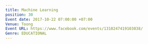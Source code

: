 ```yaml
---
title: Machine Learning
position: 30
Event date: 2017-10-22 07:00:00 +07:00
Venue: Toong
Event URL: https://www.facebook.com/events/1310247419103038/
Genre: EDUCATIONAL
---
```


